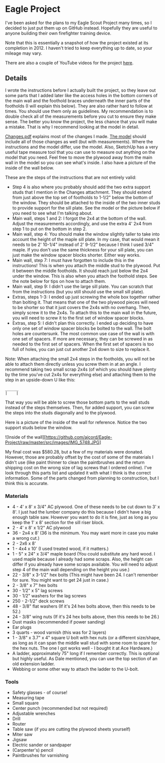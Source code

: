# Eagle Project

I've been asked for the plans to my Eagle Scout Project many times, so I decided to just put them up on GitHub instead. Hopefully they are useful to anyone building their own firefighter training device.

Note that this is essentially a snapshot of how the project existed at its completion in 2012. I haven't tried to keep everything up to date, so your mileage may vary.

There are also a couple of YouTube videos for the project [here](https://www.youtube.com/playlist?list=PLlO3h9nk0MbyEmixgNUvEjmmrnmELnX12).

## Details

I wrote the instructions before I actually built the project, so they leave out some parts that I added later like the access holes in the bottom corners of the main wall and the foothold braces underneath the inner parts of the footholds (I will explain this below). They are also rather hard to follow at times. You should use them only as guidelines. My recommendation is to double check all of the measurements before you cut to ensure they make sense. The better you know the project, the less chance that you will make a mistake. That is why I recommend looking at the model in detail.

[Changes.pdf](https://github.com/ajcord/Eagle-Project/raw/master/src/instructions/Changes.pdf) explains most of the changes I made. [The model](https://github.com/ajcord/Eagle-Project/raw/master/src/model/Design_finished.skp) should include all of those changes as well (but with measurements). Where the instructions and the model differ, use the model. Also, SketchUp has a very useful tape measure tool that you can use to measure out anything on the model that you need. Feel free to move the plywood away from the main wall in the model so you can see what's inside. I also have a picture of the inside of the wall below.

These are the steps of the instructions that are not entirely valid:
* Step 4 is also where you probably should add the two extra support studs that I mention in the Changes attachment. They should extend from just above the top set of footholds to 1-1/2" below the bottom of the window. They should be attached to the inside of the two inner studs to provide support for the sill plate. See the model or the picture below if you need to see what I'm talking about.
* Main wall, steps 1 and 2: I forgot the 2x4 at the bottom of the wall. Adjust the measurements accordingly, and use the extra 4' 2x4 from step 1 to put on the bottom in step 2.
* Main wall, step 4: You should make the window slightly taller to take into account the height of the maple sill plate. In my case, that would mean it needs to be 2' 10-1/4" instead of 2' 9-1/2" because I think I used 3/4" maple. If you don't use the same thickness for your sill plate, you can just make the window spacer blocks shorter. Either way works.
* Main wall, step 7: I must have forgotten to include this in the instructions! This is when you attach the middle stud to the plywood. Put it between the middle footholds. It should reach just below the 2x4 under the window. This is also when you attach the foothold steps. See the note below for tips on how to attach them.
* Main wall, step 9: I didn't use the large sill plate. You can scratch that from the instructions (but you still should use the small sill plate).
* Extras, steps 1-3: I ended up just screwing the whole box together rather than bolting it. That means that one of the two plywood pieces will need to be shorter so that it just covers the 2x4s with no overhang. Then, simply screw it to the 2x4s. To attach this to the main wall in the future, you will need to screw it to the first set of window spacer blocks.
* Extras, step 5: I didn't plan this correctly. I ended up deciding to have only one set of window spacer blocks be bolted to the wall. The bolt holes are countersunk. The most common use case of the wall is with one set of spacers. If more are necessary, they can be screwed in as needed to the first set of spacers. When the first set of spacers is too full of holes, you can just cut another 2x4 down to size to replace it.

Note: When attaching the small 2x4 steps in the footholds, you will not be able to attach them directly unless you screw them in at an angle. I recommend taking two small scrap 2x4s (of which you should have plenty by the time you've cut 2x4s for everything else) and attaching them to the step in an upside-down U like this:

```
______
|    |
```

That way you will be able to screw those bottom parts to the wall studs instead of the steps themselves. Then, for added support, you can screw the steps into the studs diagonally and to the plywood.

Here is a picture of the inside of the wall for reference. Notice the two support studs below the window.

![Inside of the wall][https://github.com/ajcord/Eagle-Project/raw/master/src/images/IMG_5748.JPG]

My final cost was $580.28, but a few of my materials were donated. However, those are probably offset by the cost of some of the materials I didn't use (like paint thinner to clean the paintbrushes and the return shipping cost on the wrong size of lag screws that I ordered online).
I've look through this parts list and updated it with what I think is the correct information. Some of the parts changed from planning to construction, but I think this is accurate.

### Materials
* 4 - 4' x 8' x 3/4" AC plywood. One of these needs to be cut down to 3' x 8'. I just had the lumber company do this because I didn't have a big enough table saw. However you want to do it is fine, just as long as you keep the 1' x 8' section for the sill riser block.
* 2 - 4' x 8' x 1/2" AC plywood
* 36 - 2x4 x 8' (36 is the minimum. You may want more in case you make a wrong cut.)
* 2 - 2x6 x 8'
* 1 - 4x4 x 10' (I used treated wood, if it matters.)
* 1 - 5" x 24" x 3/4" maple board (You could substitute any hard wood. I used maple because I already had some scraps. Also, the height can differ if you already have some scraps available. You will need to adjust step 4 of the main wall depending on the height you use.)
* 22 - 3/8" x 3-1/2" hex bolts (This might have been 24. I can't remember for sure. You might want to get 24 just in case.)
* 2 - 3/8" x 7" hex bolts
* 30 - 1/2" x 5" lag screws
* 30 - 1/2" washers for the lag screws
* 250 - 2-1/2" deck screws
* 48 - 3/8" flat washers (If it's 24 hex bolts above, then this needs to be 52.)
* 24 - 3/8" wing nuts (If it's 24 hex bolts above, then this needs to be 26.)
* Dust masks (recommended if power sanding)
* Ear plugs
* 3 quarts - wood varnish (this was for 2 layers)
* 1 - 3/8" x 3.7" x 4" square U bolt with hex nuts (or a different size/shape, as long as it can span the middle wall stud with some room to spare for the hex nuts. The one I got works well - I bought it at Ace Hardware.)
* A ladder, approximately 75" long if I remember correctly. This is optional but highly useful. As Dale mentioned, you can use the top section of an old extension ladder.
* Webbing or some other way to attach the ladder to the U-bolt.

### Tools
* Safety glasses - of course!
* Measuring tape
* Small square
* Center punch (recommended but not required)
* Adjustable wrenches
* Drill
* Router
* Table saw (if you are cutting the plywood sheets yourself)
* Miter saw
* Jigsaw
* Electric sander or sandpaper
* (Carpenter's) pencil
* Paintbrushes for varnishing
